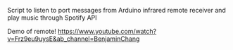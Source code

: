 Script to listen to port messages from Arduino infrared remote receiver and play music through Spotify API

Demo of remote!
https://www.youtube.com/watch?v=Frz9eu9uysE&ab_channel=BenjaminChang
